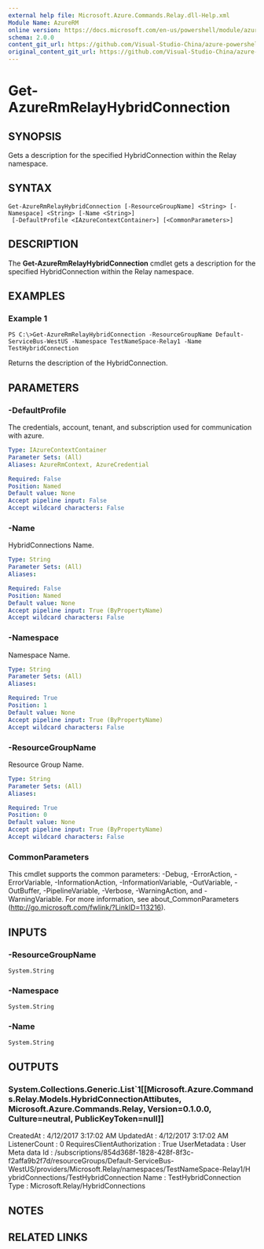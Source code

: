 ```yaml
---
external help file: Microsoft.Azure.Commands.Relay.dll-Help.xml
Module Name: AzureRM
online version: https://docs.microsoft.com/en-us/powershell/module/azurerm.relay/get-azurermrelayhybridconnection
schema: 2.0.0
content_git_url: https://github.com/Visual-Studio-China/azure-powershell/blob/preview/src/ResourceManager/Relay/Commands.Relay/help/Get-AzureRmRelayHybridConnection.md
original_content_git_url: https://github.com/Visual-Studio-China/azure-powershell/blob/preview/src/ResourceManager/Relay/Commands.Relay/help/Get-AzureRmRelayHybridConnection.md
---
```


# Get-AzureRmRelayHybridConnection

## SYNOPSIS
Gets a description for the specified HybridConnection within the Relay namespace.

## SYNTAX

```
Get-AzureRmRelayHybridConnection [-ResourceGroupName] <String> [-Namespace] <String> [-Name <String>]
 [-DefaultProfile <IAzureContextContainer>] [<CommonParameters>]
```

## DESCRIPTION
The **Get-AzureRmRelayHybridConnection** cmdlet gets a description for the specified HybridConnection within the Relay namespace.

## EXAMPLES

### Example 1
```
PS C:\>Get-AzureRmRelayHybridConnection -ResourceGroupName Default-ServiceBus-WestUS -Namespace TestNameSpace-Relay1 -Name TestHybridConnection
```

Returns the description of the HybridConnection. 

## PARAMETERS

### -DefaultProfile
The credentials, account, tenant, and subscription used for communication with azure.

```yaml
Type: IAzureContextContainer
Parameter Sets: (All)
Aliases: AzureRmContext, AzureCredential

Required: False
Position: Named
Default value: None
Accept pipeline input: False
Accept wildcard characters: False
```

### -Name
HybridConnections Name.

```yaml
Type: String
Parameter Sets: (All)
Aliases: 

Required: False
Position: Named
Default value: None
Accept pipeline input: True (ByPropertyName)
Accept wildcard characters: False
```

### -Namespace
Namespace Name.

```yaml
Type: String
Parameter Sets: (All)
Aliases: 

Required: True
Position: 1
Default value: None
Accept pipeline input: True (ByPropertyName)
Accept wildcard characters: False
```

### -ResourceGroupName
Resource Group Name.

```yaml
Type: String
Parameter Sets: (All)
Aliases: 

Required: True
Position: 0
Default value: None
Accept pipeline input: True (ByPropertyName)
Accept wildcard characters: False
```

### CommonParameters
This cmdlet supports the common parameters: -Debug, -ErrorAction, -ErrorVariable, -InformationAction, -InformationVariable, -OutVariable, -OutBuffer, -PipelineVariable, -Verbose, -WarningAction, and -WarningVariable. For more information, see about_CommonParameters (http://go.microsoft.com/fwlink/?LinkID=113216).

## INPUTS

### -ResourceGroupName
	System.String

### -Namespace
	System.String

### -Name
	System.String

## OUTPUTS

### System.Collections.Generic.List`1[[Microsoft.Azure.Commands.Relay.Models.HybridConnectionAttibutes, Microsoft.Azure.Commands.Relay, Version=0.1.0.0, Culture=neutral, PublicKeyToken=null]]
CreatedAt                   : 4/12/2017 3:17:02 AM
UpdatedAt                   : 4/12/2017 3:17:02 AM
ListenerCount               : 0
RequiresClientAuthorization : True
UserMetadata                : User Meta data
Id                          : /subscriptions/854d368f-1828-428f-8f3c-f2affa9b2f7d/resourceGroups/Default-ServiceBus-WestUS/providers/Microsoft.Relay/namespaces/TestNameSpace-Relay1/H
                              ybridConnections/TestHybridConnection
Name                        : TestHybridConnection
Type                        : Microsoft.Relay/HybridConnections

## NOTES

## RELATED LINKS

